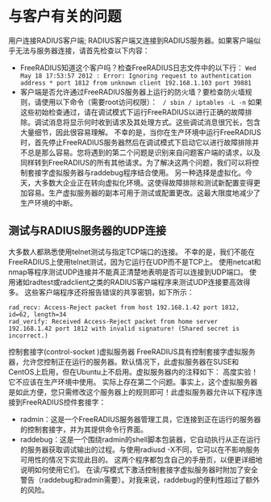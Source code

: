 # 与客户有关的问题
用户连接RADIUS客户端; RADIUS客户端又连接到RADIUS服务器。如果客户端似乎无法与服务器连接，请首先检查以下内容：
+ FreeRADIUS知道这个客户吗？检查FreeRADIUS日志文件中的以下行：
`Wed May 18 17:53:57 2012 : Error: Ignoring request to authentication address * port 1812 from unknown client 192.168.1.103 port 39881`
+ 客户端是否允许通过FreeRADIUS服务器上运行的防火墙？要检查防火墙规则，请使用以下命令（需要root访问权限）：
` / sbin / iptables -L -n`
如果这些初始检查通过，请在调试模式下运行FreeRADIUS以进行正确的故障排除。调试消息将显示何时收到请求及其处理方式。这些调试消息很冗长，包含大量细节，因此很容易理解。
不幸的是，当你在生产环境中运行FreeRADIUS时，首先停止FreeRADIUS服务器然后在调试模式下启动它以进行故障排除并不总是那么容易。您将遇到的第二个问题是识别来自问题客户端的请求，以及同样转到FreeRADIUS的所有其他请求。为了解决这两个问题，我们可以将控制套接字虚拟服务器与raddebug程序结合使用。
另一种选择是虚拟化。今天，大多数大企业正在转向虚拟化环境。这使得故障排除和测试新配置变得更加容易。生产虚拟服务器的副本可用于测试或配置更改。这最大限度地减少了生产环境的中断。

## 测试与RADIUS服务器的UDP连接
大多数人都熟悉使用telnet测试与指定TCP端口的连接。 不幸的是，我们不能在FreeRADIUS上使用telnet测试，因为它运行在UDP而不是TCP上。
使用netcat和nmap等程序测试UDP连接并不能真正清楚地表明是否可以连接到UDP端口。 使用诸如radtest或radclient之类的RADIUS客户端程序来测试UDP连接要高效得多。 这些客户端程序还将报告错误的共享密钥，如下所示：
```
rad_recv: Access-Reject packet from host 192.168.1.42 port 1812, id=62, length=34
rad_verify: Received Access-Reject packet from home server 192.168.1.42 port 1812 with invalid signature! (Shared secret is incorrect.)
```

控制套接字(control-socket )虚拟服务器
FreeRADIUS具有控制套接字虚拟服务器，允许您控制正在运行的服务器。默认情况下，此虚拟服务器在SUSE和CentOS上启用，但在Ubuntu上不启用。虚拟服务器内的注释如下：
高度实验！它不应该在生产环境中使用。
实际上存在第二个问题。事实上，这个虚拟服务器是如此方便，您只需修改这个服务器上的规则即可！此虚拟服务器允许以下程序连接到FreeRADIUS控件套接字：
+ radmin：这是一个FreeRADIUS服务器管理工​​具，它连接到正在运行的服务器的控制套接字，并为其提供命令行界面。
+ raddebug：这是一个围绕radmin的shell脚本包装器，它自动执行从正在运行的服务器获取调试输出的过程。与使用radiusd -X不同，它可以在不影响服务可用性的情况下实现此目的。
这两个程序都包含自己的手册页，以便更详细地说明如何使用它们。
在读/写模式下激活控制套接字虚拟服务器时附加了安全警告（raddebug和radmin需要）。对我来说，raddebug的便利性超过了额外的风险。






